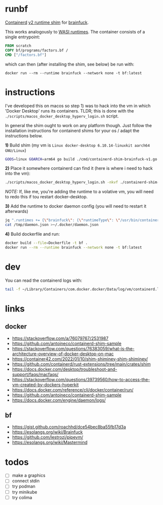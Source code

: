 # runbf

[Containerd](https://github.com/containerd/containerd) [v2 runtime shim](https://github.com/containerd/containerd/blob/main/core/runtime/v2/README.md) for [brainfuck](https://esolangs.org/wiki/Brainfuck).

This works analogously to [WASI runtimes](https://github.com/containerd/runwasi). The container consists of a single entrypoint:

```dockerfile
FROM scratch
COPY bf/programs/factors.bf /
CMD ["/factors.bf"]
```

which can then (after installing the shim, see below) be run with:

`docker run --rm --runtime brainfuck --network none -t bf:latest`

# instructions

I've developed this on macos so step 1) was to hack into the vm in which 'Docker Desktop' runs its containers. TLDR; this is done with the `./scripts/macos_docker_desktop_hyperv_login.sh` script.

In general the shim ought to work on any platform though. Just follow the installation instructions for containerd shims for your os / adapt the instructions below.

**1)** Build shim (my vm is `Linux docker-desktop 6.10.14-linuxkit aarch64 GNU/Linux`)

```sh
GOOS=linux GOARCH=arm64 go build ./cmd/containerd-shim-brainfuck-v1.go
```

**2)** Place it somewhere containerd can find it (here is where i need to hack into the vm): 

```sh
./scripts/macos_docker_desktop_hyperv_login.sh -nkvf ./containerd-shim-brainfuck-v1:/usr/bin/containerd-shim-brainfuck-v1
```

*NOTE:* If, like me, you're adding the runtime to a volative vm, you will need to redo this if tou restart docker-desktop.

**3)** Add the runtime to docker daemon config (you will need to restart it afterwards)

```sh
jq ".runtimes += {\"brainfuck\": {\"runtimeType\": \"/usr/bin/containerd-shim-brainfuck-v1\"}}" ~/.docker/daemon.json >/tmp/daemon.json
cat /tmp/daemon.json >~/.docker/daemon.json
```
**4)** Build dockerfile and run:

```sh
docker build --file=Dockerfile -t bf .
docker run --rm --runtime brainfuck --network none -t bf:latest
``` 

# dev

You can read the containerd logs with:

```sh
tail -f ~/Library/Containers/com.docker.docker/Data/log/vm/containerd.log
```

# links

## docker

- https://stackoverflow.com/a/76079767/2531987
- https://github.com/antoineco/containerd-shim-sample
- https://stackoverflow.com/questions/76383059/what-is-the-architecture-overview-of-docker-desktop-on-mac
- https://container42.com/2022/01/10/shim-shiminey-shim-shiminey/
- https://github.com/containerd/rust-extensions/tree/main/crates/shim
- https://docs.docker.com/desktop/troubleshoot-and-support/faqs/macfaqs/
- https://stackoverflow.com/questions/39739560/how-to-access-the-vm-created-by-dockers-hyperkit
- https://docs.docker.com/reference/cli/docker/container/run/
- https://github.com/antoineco/containerd-shim-sample
- https://docs.docker.com/engine/daemon/logs/

## bf

- https://gist.github.com/roachhd/dce54bec8ba55fb17d3a
- https://esolangs.org/wiki/Brainfuck
- https://github.com/lestrozi/pipevm/
- https://esolangs.org/wiki/Mastermind

# todos

- [ ] make a graphics
- [ ] connect stdin
- [ ] try podman
- [ ] try minikube
- [ ] try colima